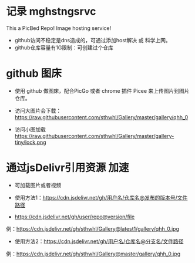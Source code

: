 # 记录 mghstngsrvc

This a PicBed Repo! Image hosting service!

- github访问不稳定是dns造成的，可通过添加host解决 或 科学上网。
- github仓库容量有1G限制：可创建过个仓库

# github 图床

- 使用 github 做图床，配合PicGo 或者 chrome 插件 Picee 来上传图片到图片仓库。

- 访问大图片会下载：
https://raw.githubusercontent.com/sthwhl/Gallery/master/gallery/qhh_0

- 访问小图加载
https://raw.githubusercontent.com/sthwhl/Gallery/master/gallery-tiny/lock.png


# 通过jsDelivr引用资源 加速

- 可加载图片或者视频

- 使用方法1：https://cdn.jsdelivr.net/gh/用户名/仓库名@发布的版本号/文件路径

- https://cdn.jsdelivr.net/gh/user/repo@version/file

例：https://cdn.jsdelivr.net/gh/sthwhl/Gallery@latest1/gallery/qhh_0.jpg

- 使用方法2：https://cdn.jsdelivr.net/gh/用户名/仓库名@分支名/文件路径

例：https://cdn.jsdelivr.net/gh/sthwhl/Gallery@master/gallery/qhh_0.jpg




